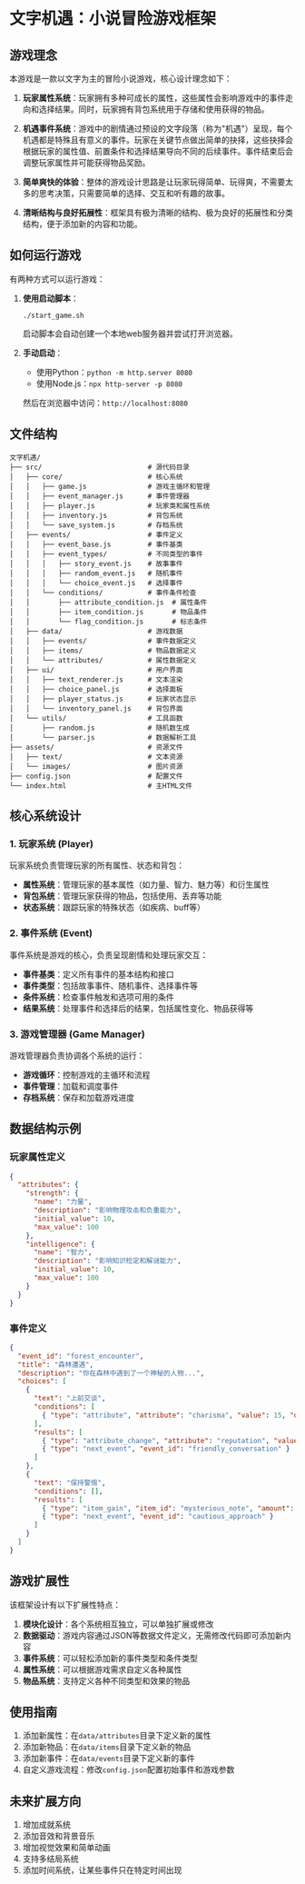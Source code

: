 # 文字机遇：小说冒险游戏框架

## 游戏理念

本游戏是一款以文字为主的冒险小说游戏，核心设计理念如下：

1. **玩家属性系统**：玩家拥有多种可成长的属性，这些属性会影响游戏中的事件走向和选择结果。同时，玩家拥有背包系统用于存储和使用获得的物品。

2. **机遇事件系统**：游戏中的剧情通过预设的文字段落（称为"机遇"）呈现，每个机遇都是特殊且有意义的事件。玩家在关键节点做出简单的抉择，这些抉择会根据玩家的属性值、前置条件和选择结果导向不同的后续事件。事件结束后会调整玩家属性并可能获得物品奖励。

3. **简单爽快的体验**：整体的游戏设计思路是让玩家玩得简单、玩得爽，不需要太多的思考决策，只需要简单的选择、交互和听有趣的故事。

4. **清晰结构与良好拓展性**：框架具有极为清晰的结构、极为良好的拓展性和分类结构，便于添加新的内容和功能。

## 如何运行游戏

有两种方式可以运行游戏：

1. **使用启动脚本**：
   ```
   ./start_game.sh
   ```
   启动脚本会自动创建一个本地web服务器并尝试打开浏览器。

2. **手动启动**：
   - 使用Python：`python -m http.server 8080`
   - 使用Node.js：`npx http-server -p 8080`
   
   然后在浏览器中访问：`http://localhost:8080`

## 文件结构

```
文字机遇/
├── src/                          # 源代码目录
│   ├── core/                     # 核心系统
│   │   ├── game.js               # 游戏主循环和管理
│   │   ├── event_manager.js      # 事件管理器
│   │   ├── player.js             # 玩家类和属性系统
│   │   ├── inventory.js          # 背包系统
│   │   └── save_system.js        # 存档系统
│   ├── events/                   # 事件定义
│   │   ├── event_base.js         # 事件基类
│   │   ├── event_types/          # 不同类型的事件
│   │   │   ├── story_event.js    # 故事事件
│   │   │   ├── random_event.js   # 随机事件
│   │   │   └── choice_event.js   # 选择事件
│   │   └── conditions/           # 事件条件检查
│   │       ├── attribute_condition.js  # 属性条件
│   │       ├── item_condition.js       # 物品条件
│   │       └── flag_condition.js       # 标志条件
│   ├── data/                     # 游戏数据
│   │   ├── events/               # 事件数据定义
│   │   ├── items/                # 物品数据定义
│   │   └── attributes/           # 属性数据定义
│   ├── ui/                       # 用户界面
│   │   ├── text_renderer.js      # 文本渲染
│   │   ├── choice_panel.js       # 选择面板
│   │   ├── player_status.js      # 玩家状态显示
│   │   └── inventory_panel.js    # 背包界面
│   └── utils/                    # 工具函数
│       ├── random.js             # 随机数生成
│       └── parser.js             # 数据解析工具
├── assets/                       # 资源文件
│   ├── text/                     # 文本资源
│   └── images/                   # 图片资源
├── config.json                   # 配置文件
└── index.html                    # 主HTML文件
```

## 核心系统设计

### 1. 玩家系统 (Player)

玩家系统负责管理玩家的所有属性、状态和背包：

- **属性系统**：管理玩家的基本属性（如力量、智力、魅力等）和衍生属性
- **背包系统**：管理玩家获得的物品，包括使用、丢弃等功能
- **状态系统**：跟踪玩家的特殊状态（如疾病、buff等）

### 2. 事件系统 (Event)

事件系统是游戏的核心，负责呈现剧情和处理玩家交互：

- **事件基类**：定义所有事件的基本结构和接口
- **事件类型**：包括故事事件、随机事件、选择事件等
- **条件系统**：检查事件触发和选项可用的条件
- **结果系统**：处理事件和选择后的结果，包括属性变化、物品获得等

### 3. 游戏管理器 (Game Manager)

游戏管理器负责协调各个系统的运行：

- **游戏循环**：控制游戏的主循环和流程
- **事件管理**：加载和调度事件
- **存档系统**：保存和加载游戏进度

## 数据结构示例

### 玩家属性定义

```json
{
  "attributes": {
    "strength": {
      "name": "力量",
      "description": "影响物理攻击和负重能力",
      "initial_value": 10,
      "max_value": 100
    },
    "intelligence": {
      "name": "智力",
      "description": "影响知识检定和解谜能力",
      "initial_value": 10,
      "max_value": 100
    }
  }
}
```

### 事件定义

```json
{
  "event_id": "forest_encounter",
  "title": "森林遭遇",
  "description": "你在森林中遇到了一个神秘的人物...",
  "choices": [
    {
      "text": "上前交谈",
      "conditions": [
        { "type": "attribute", "attribute": "charisma", "value": 15, "operator": ">=" }
      ],
      "results": [
        { "type": "attribute_change", "attribute": "reputation", "value": 5 },
        { "type": "next_event", "event_id": "friendly_conversation" }
      ]
    },
    {
      "text": "保持警惕",
      "conditions": [],
      "results": [
        { "type": "item_gain", "item_id": "mysterious_note", "amount": 1 },
        { "type": "next_event", "event_id": "cautious_approach" }
      ]
    }
  ]
}
```

## 游戏扩展性

该框架设计有以下扩展性特点：

1. **模块化设计**：各个系统相互独立，可以单独扩展或修改
2. **数据驱动**：游戏内容通过JSON等数据文件定义，无需修改代码即可添加新内容
3. **事件系统**：可以轻松添加新的事件类型和条件类型
4. **属性系统**：可以根据游戏需求自定义各种属性
5. **物品系统**：支持定义各种不同类型和效果的物品

## 使用指南

1. 添加新属性：在`data/attributes`目录下定义新的属性
2. 添加新物品：在`data/items`目录下定义新的物品
3. 添加新事件：在`data/events`目录下定义新的事件
4. 自定义游戏流程：修改`config.json`配置初始事件和游戏参数

## 未来扩展方向

1. 增加成就系统
2. 添加音效和背景音乐
3. 增加视觉效果和简单动画
4. 支持多结局系统
5. 添加时间系统，让某些事件只在特定时间出现 
